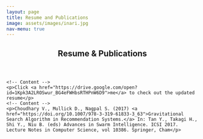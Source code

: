 ```yaml
---
layout: page
title: Resume and Publications
image: assets/images/inari.jpg
nav-menu: true
---
```


<!-- Main -->
<div id="main" class="alt">
	<!-- One -->
	<section id="one">
		<div class="inner">
			<header class="major">
				<h1>Resume & Publications</h1>
			</header>

	<!-- Content -->
	<p>Click <a href="https://drive.google.com/open?id=1Kpk3A2LROSwur_BG4eFWHbsRTHPnW6D9">me</a> to check out the updated resume</p>
	<!-- Content -->
	<p>Choudhary V., Mullick D., Nagpal S. (2017) <a href="https://doi.org/10.1007/978-3-319-61833-3_63">Gravitational Search Algorithm in Recommendation Systems.</a> In: Tan Y., Takagi H., Shi Y., Niu B. (eds) Advances in Swarm Intelligence. ICSI 2017. Lecture Notes in Computer Science, vol 10386. Springer, Cham</p>
</div>
